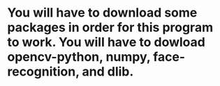 # You will have to download some packages in order for this program to work. You will have to dowload opencv-python, numpy, face-recognition, and dlib.

